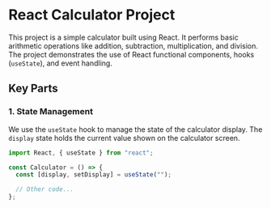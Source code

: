 # React Calculator Project

This project is a simple calculator built using React. It performs basic arithmetic operations like addition, subtraction, multiplication, and division. The project demonstrates the use of React functional components, hooks (`useState`), and event handling.

## Key Parts

### 1. State Management

We use the `useState` hook to manage the state of the calculator display. The `display` state holds the current value shown on the calculator screen.

```jsx
import React, { useState } from "react";

const Calculator = () => {
  const [display, setDisplay] = useState("");

  // Other code...
};
```
